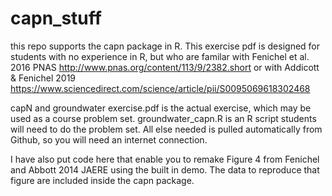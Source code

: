 # capn_stuff

this repo supports the capn package in R.
This exercise pdf is designed for students with no experience in R, but who are familar with Fenichel et al. 2016 PNAS http://www.pnas.org/content/113/9/2382.short or with Addicott & Fenichel 2019 https://www.sciencedirect.com/science/article/pii/S0095069618302468

capN and groundwater exercise.pdf is the actual exercise, which may be used as a course problem set.
groundwater_capn.R is an R script students will need to do the problem set.
All else needed is pulled automatically from Github, so you will need an internet connection.

I have also put code here that enable you to remake Figure 4 from Fenichel and Abbott 2014 JAERE using the built in demo. The data to reproduce that figure are included inside the capn package. 

